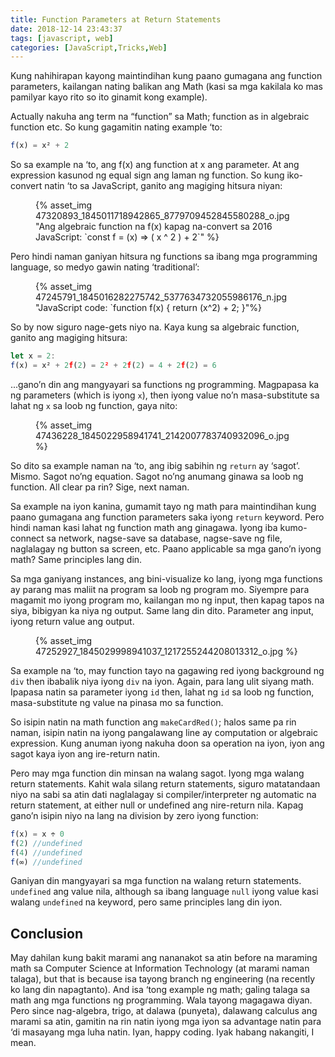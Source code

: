 ```yaml
---
title: Function Parameters at Return Statements
date: 2018-12-14 23:43:37
tags: [javascript, web]
categories: [JavaScript,Tricks,Web]
---
```

Kung nahihirapan kayong maintindihan kung paano gumagana ang function parameters, kailangan nating balikan ang Math (kasi sa mga kakilala ko mas pamilyar kayo rito so ito ginamit kong example).

<!--more-->

Actually nakuha ang term na “function” sa Math; function as in algebraic function etc. So kung gagamitin nating example ‘to:

```javascript
f(x) = x² + 2
```

So sa example na ‘to, ang f(x) ang function at x ang parameter. At ang expression kasunod ng equal sign ang laman ng function. So kung iko-convert natin ‘to sa JavaScript, ganito ang magiging hitsura niyan:

<figure class="img-wrapper">
{% asset_img 47320893_1845011718942865_8779709452845580288_o.jpg "Ang algebraic function na f(x) kapag na-convert sa 2016 JavaScript: `const f = (x) => ( x ^ 2 ) + 2`" %}
</figure>

Pero hindi naman ganiyan hitsura ng functions sa ibang mga programming language, so medyo gawin nating ‘traditional’:

<figure class="img-wrapper">
{% asset_img 47245791_1845016282275742_5377634732055986176_n.jpg "JavaScript code: `function f(x) { return (x^2) + 2; }"%}
</figure>

So by now siguro nage-gets niyo na. Kaya kung sa algebraic function, ganito ang magiging hitsura:

```js
let x = 2:
f(x) = x² + 2f(2) = 2² + 2f(2) = 4 + 2f(2) = 6
```

...gano’n din ang mangyayari sa functions ng programming. Magpapasa ka ng parameters (which is iyong `x`), then iyong value no’n masa-substitute sa lahat ng `x` sa loob ng function, gaya nito:

<figure class="img-wrapper">
{% asset_img 47436228_1845022958941741_2142007783740932096_o.jpg %}
</figure>

So dito sa example naman na ‘to, ang ibig sabihin ng `return` ay ‘sagot’. Mismo. Sagot no’ng equation. Sagot no’ng anumang ginawa sa loob ng function. All clear pa rin? Sige, next naman.

Sa example na iyon kanina, gumamit tayo ng math para maintindihan kung paano gumagana ang function parameters saka iyong `return` keyword. Pero hindi naman kasi lahat ng function math ang ginagawa. Iyong iba kumo-connect sa network, nagse-save sa database, nagse-save ng file, naglalagay ng button sa screen, etc. Paano applicable sa mga gano’n iyong math? Same principles lang din.

Sa mga ganiyang instances, ang bini-visualize ko lang, iyong mga functions ay parang mas maliit na program sa loob ng program mo. Siyempre para magamit mo iyong program mo, kailangan mo ng input, then kapag tapos na siya, bibigyan ka niya ng output. Same lang din dito. Parameter ang input, iyong return value ang output.

<figure class="img-wrapper">
{% asset_img 47252927_1845029998941037_1217255244208013312_o.jpg %}
</figure>

Sa example na ‘to, may function tayo na gagawing red iyong background ng `div` then ibabalik niya iyong `div` na iyon. Again, para lang ulit siyang math. Ipapasa natin sa parameter iyong `id` then, lahat ng `id` sa loob ng function, masa-substitute ng value na pinasa mo sa function.

So isipin natin na math function ang `makeCardRed()`; halos same pa rin naman, isipin natin na iyong pangalawang line ay computation or algebraic expression. Kung anuman iyong nakuha doon sa operation na iyon, iyon ang sagot kaya iyon ang ire-return natin.

Pero may mga function din minsan na walang sagot. Iyong mga walang return statements. Kahit wala silang return statements, siguro matatandaan niyo na sabi sa atin dati naglalagay si compiler/interpreter ng automatic na return statement, at either null or undefined ang nire-return nila. Kapag gano’n isipin niyo na lang na division by zero iyong function:

```js
f(x) = x ÷ 0
f(2) //undefined
f(4) //undefined
f(∞) //undefined
```

Ganiyan din mangyayari sa mga function na walang return statements. `undefined` ang value nila, although sa ibang language `null` iyong value kasi walang `undefined` na keyword, pero same principles lang din iyon.

## Conclusion

May dahilan kung bakit marami ang nananakot sa atin before na maraming math sa Computer Science at Information Technology (at marami naman talaga), but that is because isa tayong branch ng engineering (na recently ko lang din napagtanto). And isa ‘tong example ng math; galing talaga sa math ang mga functions ng programming. Wala tayong magagawa diyan. Pero since nag-algebra, trigo, at dalawa (punyeta), dalawang calculus ang marami sa atin, gamitin na rin natin iyong mga iyon sa advantage natin para ‘di masayang mga luha natin. Iyan, happy coding. Iyak habang nakangiti, I mean.